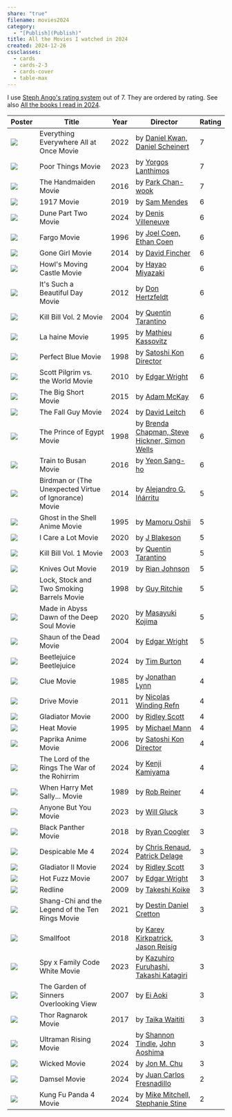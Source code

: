 ```yaml
---
share: "true"
filename: movies2024
category:
  - "[Publish](Publish)"
title: All the Movies I watched in 2024
created: 2024-12-26
cssclasses:
  - cards
  - cards-2-3
  - cards-cover
  - table-max
---
```

I use [Steph Ango's rating system](https://stephango.com/vault#:~:text=Rating%20system,a%20bad%20way) out of 7. They are ordered by rating. See also [All the books I read in 2024](./read2024).

| Poster                                                                                                                                                  | Title                                                 | Year | Director                                                                                      | Rating |
| ------------------------------------------------------------------------------------------------------------------------------------------------------- | ----------------------------------------------------- | ---- | --------------------------------------------------------------------------------------------- | ------ |
| ![](https://m.media-amazon.com/images/M/MV5BYTdiOTIyZTQtNmQ1OS00NjZlLWIyMTgtYzk5Y2M3ZDVmMDk1XkEyXkFqcGdeQXVyMTAzMDg4NzU0._V1_SX300.jpg)                 | Everything Everywhere All at Once Movie               | 2022 | by [Daniel Kwan, Daniel Scheinert](Daniel%20Kwan,%20Daniel%20Scheinert)                           | 7      |
| ![](https://m.media-amazon.com/images/M/MV5BNGIyYWMzNjktNDE3MC00YWQyLWEyMmEtN2ZmNzZhZDk3NGJlXkEyXkFqcGdeQXVyMTUzMTg2ODkz._V1_SX300.jpg)                 | Poor Things Movie                                     | 2023 | by [Yorgos Lanthimos](Yorgos%20Lanthimos)                                                     | 7      |
| ![](https://m.media-amazon.com/images/M/MV5BNDJhYTk2MTctZmVmOS00OTViLTgxNjQtMzQxOTRiMDdmNGRjXkEyXkFqcGdeQXVyMTMxODk2OTU@._V1_SX300.jpg)                 | The Handmaiden Movie                                  | 2016 | by [Park Chan-wook](Park%20Chan-wook)                                                         | 7      |
| ![](https://m.media-amazon.com/images/M/MV5BOTdmNTFjNDEtNzg0My00ZjkxLTg1ZDAtZTdkMDc2ZmFiNWQ1XkEyXkFqcGdeQXVyNTAzNzgwNTg@._V1_SX300.jpg)                 | 1917 Movie                                            | 2019 | by [Sam Mendes](Sam%20Mendes)                                                                 | 6      |
| ![](https://m.media-amazon.com/images/M/MV5BN2QyZGU4ZDctOWMzMy00NTc5LThlOGQtODhmNDI1NmY5YzAwXkEyXkFqcGdeQXVyMDM2NDM2MQ@@._V1_SX300.jpg)                 | Dune Part Two Movie                                   | 2024 | by [Denis Villeneuve](Denis%20Villeneuve)                                                     | 6      |
| ![](https://m.media-amazon.com/images/M/MV5BNDJiZDgyZjctYmRjMS00ZjdkLTkwMTEtNGU1NDg3NDQ0Yzk1XkEyXkFqcGdeQXVyNzkwMjQ5NzM@._V1_SX300.jpg)                 | Fargo Movie                                           | 1996 | by [Joel Coen, Ethan Coen](Joel%20Coen,%20Ethan%20Coen)                                           | 6      |
| ![](https://m.media-amazon.com/images/M/MV5BMTk0MDQ3MzAzOV5BMl5BanBnXkFtZTgwNzU1NzE3MjE@._V1_SX300.jpg)                                                 | Gone Girl Movie                                       | 2014 | by [David Fincher](David%20Fincher)                                                           | 6      |
| ![](https://m.media-amazon.com/images/M/MV5BMTY1OTg0MjE3MV5BMl5BanBnXkFtZTcwNTUxMTkyMQ@@._V1_SX300.jpg)                                                 | Howl's Moving Castle Movie                            | 2004 | by [Hayao Miyazaki](Hayao%20Miyazaki)                                                      | 6      |
| ![](https://m.media-amazon.com/images/M/MV5BM2Y0YjBiNjAtZjMwZS00ZGY4LWE0MWItMGE5MWI3ZWRmODAyXkEyXkFqcGdeQXVyMjM5NDU5ODY@._V1_SX300.jpg)                 | It's Such a Beautiful Day Movie                       | 2012 | by [Don Hertzfeldt](Don%20Hertzfeldt)                                                         | 6      |
| ![](https://m.media-amazon.com/images/M/MV5BNmFiYmJmN2QtNWQwMi00MzliLThiOWMtZjQxNGRhZTQ1MjgyXkEyXkFqcGdeQXVyNzQ1ODk3MTQ@._V1_SX300.jpg)                 | Kill Bill Vol. 2 Movie                                | 2004 | by [Quentin Tarantino](Quentin%20Tarantino)                                                   | 6      |
| ![](https://m.media-amazon.com/images/M/MV5BOTQxOGU0OWUtMzExYy00ZjIxLWJmMzAtNTI1Y2YxYTMxN2RkXkEyXkFqcGdeQXVyMjUzOTY1NTc@._V1_SX300.jpg)                 | La haine Movie                                        | 1995 | by [Mathieu Kassovitz](Mathieu%20Kassovitz)                                                   | 6      |
| ![](https://m.media-amazon.com/images/M/MV5BMmMzOWNhNTYtYmY0My00OGJiLWIzNDUtZWRhNGY0NWFjNzFmXkEyXkFqcGdeQXVyNjUxMDQ0MTg@._V1_SX300.jpg)                 | Perfect Blue Movie                                    | 1998 | by [Satoshi Kon Director](Satoshi%20Kon%20Director)                                          | 6      |
| ![](https://m.media-amazon.com/images/M/MV5BNWI5ODc4MTAtN2U2NC00ZDk3LWE3NjAtNjIyODE2YTlhYjYwXkEyXkFqcGdeQXVyOTA3ODI3NDA@._V1_SX300.jpg)                 | Scott Pilgrim vs. the World Movie                     | 2010 | by [Edgar Wright](Edgar%20Wright)                                                             | 6      |
| ![](https://m.media-amazon.com/images/M/MV5BNDc4MThhN2EtZjMzNC00ZDJmLThiZTgtNThlY2UxZWMzNjdkXkEyXkFqcGdeQXVyNDk3NzU2MTQ@._V1_SX300.jpg)                 | The Big Short Movie                                   | 2015 | by [Adam McKay](Adam%20McKay)                                                                 | 6      |
| ![](https://m.media-amazon.com/images/M/MV5BMjA5ZjA3ZjMtMzg2ZC00ZDc4LTk3MTctYTE1ZTUzZDIzMjQyXkEyXkFqcGdeQXVyMTM1NjM2ODg1._V1_SX300.jpg)                 | The Fall Guy Movie                                    | 2024 | by [David Leitch](David%20Leitch)                                                             | 6      |
| ![](https://m.media-amazon.com/images/M/MV5BOWNjMjgyNmMtNWMzZC00YjI4LWI1NmUtMTY0ZTA0ZDQ4Y2EwXkEyXkFqcGdeQXVyNTUyMzE4Mzg@._V1_SX300.jpg)                 | The Prince of Egypt Movie                             | 1998 | by [Brenda Chapman, Steve Hickner, Simon Wells](Brenda%20Chapman,%20Steve%20Hickner,%20Simon%20Wells) | 6      |
| ![](https://m.media-amazon.com/images/M/MV5BMTkwOTQ4OTg0OV5BMl5BanBnXkFtZTgwMzQyOTM0OTE@._V1_SX300.jpg)                                                 | Train to Busan Movie                                  | 2016 | by [Yeon Sang-ho](Yeon%20Sang-ho)                                                             | 6      |
| ![](https://m.media-amazon.com/images/M/MV5BODAzNDMxMzAxOV5BMl5BanBnXkFtZTgwMDMxMjA4MjE@._V1_SX300.jpg)                                                 | Birdman or (The Unexpected Virtue of Ignorance) Movie | 2014 | by [Alejandro G. Iñárritu](Alejandro%20G.%20I%C3%B1%C3%A1rritu)                                           | 5      |
| ![](https://m.media-amazon.com/images/M/MV5BYWRiYjQyOGItNzQ1Mi00MGI1LWE3NjItNTg1ZDQwNjUwNDM2XkEyXkFqcGdeQXVyNTAyODkwOQ@@._V1_SX300.jpg)                 | Ghost in the Shell Anime Movie                        | 1995 | by [Mamoru Oshii](Mamoru%20Oshii)                                                             | 5      |
| ![](https://m.media-amazon.com/images/M/MV5BYWU2ZTRhNDMtMWYxMC00ZTVkLThjZmItZGY4MGU0YmZlMjJlXkEyXkFqcGdeQXVyMTkxNjUyNQ@@._V1_SX300.jpg)                 | I Care a Lot Movie                                    | 2020 | by [J Blakeson](J%20Blakeson)                                                                 | 5      |
| ![](https://m.media-amazon.com/images/M/MV5BNzM3NDFhYTAtYmU5Mi00NGRmLTljYjgtMDkyODQ4MjNkMGY2XkEyXkFqcGdeQXVyNzkwMjQ5NzM@._V1_SX300.jpg)                 | Kill Bill Vol. 1 Movie                                | 2003 | by [Quentin Tarantino](Quentin%20Tarantino)                                                   | 5      |
| ![](https://m.media-amazon.com/images/M/MV5BMGUwZjliMTAtNzAxZi00MWNiLWE2NzgtZGUxMGQxZjhhNDRiXkEyXkFqcGdeQXVyNjU1NzU3MzE@._V1_SX300.jpg)                 | Knives Out Movie                                      | 2019 | by [Rian Johnson](Rian%20Johnson)                                                             | 5      |
| ![](https://m.media-amazon.com/images/M/MV5BMTAyN2JmZmEtNjAyMy00NzYwLThmY2MtYWQ3OGNhNjExMmM4XkEyXkFqcGdeQXVyNDk3NzU2MTQ@._V1_SX300.jpg)                 | Lock, Stock and Two Smoking Barrels Movie             | 1998 | by [Guy Ritchie](Guy%20Ritchie)                                                               | 5      |
| ![](https://m.media-amazon.com/images/M/MV5BZDhjM2Y5MTEtZGQyZC00MzFmLTg5YmEtZDk4M2Q0NzJjODg5XkEyXkFqcGdeQXVyMzExMzk5MTQ@._V1_SX300.jpg)                 | Made in Abyss Dawn of the Deep Soul Movie             | 2020 | by [Masayuki Kojima](Masayuki%20Kojima)                                                       | 5      |
| ![](https://m.media-amazon.com/images/M/MV5BMTg5Mjk2NDMtZTk0Ny00YTQ0LWIzYWEtMWI5MGQ0Mjg1OTNkXkEyXkFqcGdeQXVyNzkwMjQ5NzM@._V1_SX300.jpg)                 | Shaun of the Dead Movie                               | 2004 | by [Edgar Wright](Edgar%20Wright)                                                             | 5      |
| ![](https://m.media-amazon.com/images/M/MV5BYmRlYzE3ZTYtNjIyZi00MWYyLWEzZDItOWI5NzM1Yjc0NmI5XkEyXkFqcGc@._V1_SX300.jpg)                                 | Beetlejuice Beetlejuice                               | 2024 | by [Tim Burton](Tim%20Burton)                                                                 | 4      |
| ![](https://m.media-amazon.com/images/M/MV5BM2VlNTE1ZmMtOTAyNS00ODYwLWFmY2MtZWEzOTE2YjE1NDE2XkEyXkFqcGdeQXVyNDk3NzU2MTQ@._V1_SX300.jpg)                 | Clue Movie                                            | 1985 | by [Jonathan Lynn](Jonathan%20Lynn)                                                           | 4      |
| ![](https://m.media-amazon.com/images/M/MV5BZjY5ZjQyMjMtMmEwOC00Nzc2LTllYTItMmU2MzJjNTg1NjY0XkEyXkFqcGdeQXVyNjQ1MTMzMDQ@._V1_SX300.jpg)                 | Drive Movie                                           | 2011 | by [Nicolas Winding Refn](Nicolas%20Winding%20Refn)                                             | 4      |
| ![](https://m.media-amazon.com/images/M/MV5BMDliMmNhNDEtODUyOS00MjNlLTgxODEtN2U3NzIxMGVkZTA1L2ltYWdlXkEyXkFqcGdeQXVyNjU0OTQ0OTY@._V1_SX300.jpg)         | Gladiator Movie                                       | 2000 | by [Ridley Scott](Ridley%20Scott)                                                             | 4      |
| ![](https://m.media-amazon.com/images/M/MV5BYjZjNTJlZGUtZTE1Ny00ZDc4LTgwYjUtMzk0NDgwYzZjYTk1XkEyXkFqcGdeQXVyNjU0OTQ0OTY@._V1_SX300.jpg)                 | Heat Movie                                            | 1995 | by [Michael Mann](Michael%20Mann)                                                             | 4      |
| ![](https://m.media-amazon.com/images/M/MV5BNDI4MGEwZDAtZDg0Yy00MjFhLTg1MjctODdmZTMyNTUyNDI3L2ltYWdlXkEyXkFqcGdeQXVyNTAyODkwOQ@@._V1_SX300.jpg)         | Paprika Anime Movie                                   | 2006 | by [Satoshi Kon Director](Satoshi%20Kon%20Director)                                          | 4      |
| ![](https://m.media-amazon.com/images/M/MV5BMmU1YzZkMjAtYjNjOC00ZDFhLWE3Y2QtZTM2ZTdkZWM1OGM3XkEyXkFqcGc@._V1_SX300.jpg)                                 | The Lord of the Rings The War of the Rohirrim         | 2024 | by [Kenji Kamiyama](Kenji%20Kamiyama)                                                         | 4      |
| ![](https://m.media-amazon.com/images/M/MV5BMjE0ODEwNjM2NF5BMl5BanBnXkFtZTcwMjU2Mzg3NA@@._V1_SX300.jpg)                                                 | When Harry Met Sally... Movie                         | 1989 | by [Rob Reiner](Rob%20Reiner)                                                                 | 4      |
| ![](https://m.media-amazon.com/images/M/MV5BOTVhZGU2OWQtNDM1Ni00MzM3LTgzYjgtOTEwYzQzOWZjNTIyXkEyXkFqcGdeQXVyMTcwOTQzOTYy._V1_SX300.jpg)                 | Anyone But You Movie                                  | 2023 | by [Will Gluck](Will%20Gluck)                                                                 | 3      |
| ![](https://m.media-amazon.com/images/M/MV5BMTg1MTY2MjYzNV5BMl5BanBnXkFtZTgwMTc4NTMwNDI@._V1_SX300.jpg)                                                 | Black Panther Movie                                   | 2018 | by [Ryan Coogler](Ryan%20Coogler)                                                             | 3      |
| ![](https://m.media-amazon.com/images/M/MV5BNzY0ZTlhYzgtOTgzZC00ZTg2LTk4NTEtZDllM2E2NGE5Njg2XkEyXkFqcGc@._V1_SX300.jpg)                                 | Despicable Me 4                                       | 2024 | by [Chris Renaud](Chris%20Renaud), [Patrick Delage](Patrick%20Delage)                         | 3      |
| ![](https://m.media-amazon.com/images/M/MV5BMWYzZTM5ZGQtOGE5My00NmM2LWFlMDEtMGNjYjdmOWM1MzA1XkEyXkFqcGc@._V1_SX300.jpg)                                 | Gladiator II Movie                                    | 2024 | by [Ridley Scott](Ridley%20Scott)                                                             | 3      |
| ![](https://m.media-amazon.com/images/M/MV5BMzg4MDJhMDMtYmJiMS00ZDZmLThmZWUtYTMwZDM1YTc5MWE2XkEyXkFqcGdeQXVyNjU0OTQ0OTY@._V1_SX300.jpg)                 | Hot Fuzz Movie                                        | 2007 | by [Edgar Wright](Edgar%20Wright)                                                             | 3      |
| ![](https://m.media-amazon.com/images/M/MV5BMDQ4MzU1NjUtOGE5Mi00MTIyLTk2NjItMGIyM2RiZDNmMDU0L2ltYWdlL2ltYWdlXkEyXkFqcGdeQXVyNTAyODkwOQ@@._V1_SX300.jpg) | Redline                                               | 2009 | by [Takeshi Koike](Takeshi%20Koike)                                                           | 3      |
| ![](https://m.media-amazon.com/images/M/MV5BNTliYjlkNDQtMjFlNS00NjgzLWFmMWEtYmM2Mzc2Zjg3ZjEyXkEyXkFqcGdeQXVyMTkxNjUyNQ@@._V1_SX300.jpg)                 | Shang-Chi and the Legend of the Ten Rings Movie       | 2021 | by [Destin Daniel Cretton](Destin%20Daniel%20Cretton)                                           | 3      |
| ![](https://m.media-amazon.com/images/M/MV5BZjBjYWQxMTQtMThiZS00NjZkLWE1ZjctMzE2ZTgxZmJmMWQ1XkEyXkFqcGc@._V1_SX300.jpg)                                 | Smallfoot                                             | 2018 | by [Karey Kirkpatrick](Karey%20Kirkpatrick), [Jason Reisig](Jason%20Reisig)                   | 3      |
| ![](https://m.media-amazon.com/images/M/MV5BMjU5YzU4YmMtNGM2Mi00ZThkLTljMGItYjhmYmQ1NjhhNjc5XkEyXkFqcGdeQXVyMTEzMTI1Mjk3._V1_SX300.jpg)                 | Spy x Family Code White Movie                         | 2023 | by [Kazuhiro Furuhashi, Takashi Katagiri](Kazuhiro%20Furuhashi,%20Takashi%20Katagiri)             | 3      |
| ![](https://m.media-amazon.com/images/M/MV5BODQ4MWM1NTUtMzM2OC00NTRlLWJkNjgtOTUzZGVlYmY0NzlhXkEyXkFqcGdeQXVyNTgyNTA4MjM@._V1_SX300.jpg)                 | The Garden of Sinners Overlooking View                | 2007 | by [Ei Aoki](Ei%20Aoki)                                                                       | 3      |
| ![](https://m.media-amazon.com/images/M/MV5BMjMyNDkzMzI1OF5BMl5BanBnXkFtZTgwODcxODg5MjI@._V1_SX300.jpg)                                                 | Thor Ragnarok Movie                                   | 2017 | by [Taika Waititi](Taika%20Waititi)                                                           | 3      |
| ![](https://m.media-amazon.com/images/M/MV5BNDE2NzQ5N2YtMTlkNy00ODI2LWEyZDctODY4OTgxMWMxYmE2XkEyXkFqcGdeQXVyMTEzMTI1Mjk3._V1_SX300.jpg)                 | Ultraman Rising Movie                                 | 2024 | by [Shannon Tindle](Shannon%20Tindle), [John Aoshima](John%20Aoshima)                         | 3      |
| ![](https://m.media-amazon.com/images/M/MV5BOWMwYjYzYmMtMWQ2Ni00NWUwLTg2MzAtYzkzMDBiZDIwOTMwXkEyXkFqcGc@._V1_SX300.jpg)                                 | Wicked Movie                                          | 2024 | by [Jon M. Chu](Jon%20M.%20Chu)                                                                 | 3      |
| ![](https://m.media-amazon.com/images/M/MV5BODRiMTA4NGMtOTQzZC00OWFjLWFmODctMjY2ZTcwYjI5NDMyXkEyXkFqcGdeQXVyMDc5ODIzMw@@._V1_SX300.jpg)                 | Damsel Movie                                          | 2024 | by [Juan Carlos Fresnadillo](Juan%20Carlos%20Fresnadillo)                                       | 2      |
| ![](https://m.media-amazon.com/images/M/MV5BZDY0YzI0OTctYjVhYy00MTVhLWE0NTgtYTRmYTBmOTE3YTViXkEyXkFqcGdeQXVyMTUzMTg2ODkz._V1_SX300.jpg)                 | Kung Fu Panda 4 Movie                                 | 2024 | by [Mike Mitchell, Stephanie Stine](Mike%20Mitchell,%20Stephanie%20Stine)                         | 2      |
